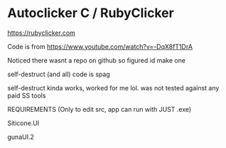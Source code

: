 # Autoclicker C / RubyClicker
https://rubyclicker.com

Code is from https://www.youtube.com/watch?v=-DqX8fT1DrA

Noticed there wasnt a repo on github so figured id make one

self-destruct (and all) code is spag

self-destruct kinda works, worked for me lol. was not tested against any paid SS tools 

REQUIREMENTS (Only to edit src, app can run with JUST .exe)

Siticone.UI 

gunaUI.2

